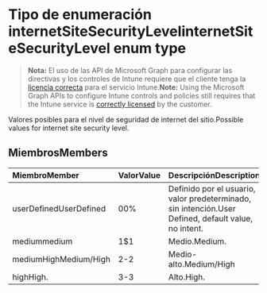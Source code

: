 # <a name="internetsitesecuritylevel-enum-type"></a><span data-ttu-id="03364-101">Tipo de enumeración internetSiteSecurityLevel</span><span class="sxs-lookup"><span data-stu-id="03364-101">internetSiteSecurityLevel enum type</span></span>

> <span data-ttu-id="03364-102">**Nota:** El uso de las API de Microsoft Graph para configurar las directivas y los controles de Intune requiere que el cliente tenga la [licencia correcta](https://go.microsoft.com/fwlink/?linkid=839381) para el servicio Intune.</span><span class="sxs-lookup"><span data-stu-id="03364-102">**Note:** Using the Microsoft Graph APIs to configure Intune controls and policies still requires that the Intune service is [correctly licensed](https://go.microsoft.com/fwlink/?linkid=839381) by the customer.</span></span>

<span data-ttu-id="03364-103">Valores posibles para el nivel de seguridad de internet del sitio.</span><span class="sxs-lookup"><span data-stu-id="03364-103">Possible values for internet site security level.</span></span>
## <a name="members"></a><span data-ttu-id="03364-104">Miembros</span><span class="sxs-lookup"><span data-stu-id="03364-104">Members</span></span>
|<span data-ttu-id="03364-105">Miembro</span><span class="sxs-lookup"><span data-stu-id="03364-105">Member</span></span>|<span data-ttu-id="03364-106">Valor</span><span class="sxs-lookup"><span data-stu-id="03364-106">Value</span></span>|<span data-ttu-id="03364-107">Descripción</span><span class="sxs-lookup"><span data-stu-id="03364-107">Description</span></span>|
|:---|:---|:---|
|<span data-ttu-id="03364-108">userDefined</span><span class="sxs-lookup"><span data-stu-id="03364-108">UserDefined</span></span>|<span data-ttu-id="03364-109">0</span><span class="sxs-lookup"><span data-stu-id="03364-109">0%</span></span>|<span data-ttu-id="03364-110">Definido por el usuario, valor predeterminado, sin intención.</span><span class="sxs-lookup"><span data-stu-id="03364-110">User Defined, default value, no intent.</span></span>|
|<span data-ttu-id="03364-111">medium</span><span class="sxs-lookup"><span data-stu-id="03364-111">medium</span></span>|<span data-ttu-id="03364-112">1</span><span class="sxs-lookup"><span data-stu-id="03364-112">$1</span></span>|<span data-ttu-id="03364-113">Medio.</span><span class="sxs-lookup"><span data-stu-id="03364-113">Medium.</span></span>|
|<span data-ttu-id="03364-114">mediumHigh</span><span class="sxs-lookup"><span data-stu-id="03364-114">Medium/High</span></span>|<span data-ttu-id="03364-115">2</span><span class="sxs-lookup"><span data-stu-id="03364-115">-2</span></span>|<span data-ttu-id="03364-116">Medio-alto.</span><span class="sxs-lookup"><span data-stu-id="03364-116">Medium/High</span></span>|
|<span data-ttu-id="03364-117">high</span><span class="sxs-lookup"><span data-stu-id="03364-117">High.</span></span>|<span data-ttu-id="03364-118">3</span><span class="sxs-lookup"><span data-stu-id="03364-118">-3</span></span>|<span data-ttu-id="03364-119">Alto.</span><span class="sxs-lookup"><span data-stu-id="03364-119">High.</span></span>|



